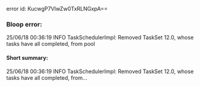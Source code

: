 error id: KucwgP7VlwZw0TxRLNGxpA==
### Bloop error:

25/06/18 00:36:19 INFO TaskSchedulerImpl: Removed TaskSet 12.0, whose tasks have all completed, from pool
#### Short summary: 

25/06/18 00:36:19 INFO TaskSchedulerImpl: Removed TaskSet 12.0, whose tasks have all completed, from...